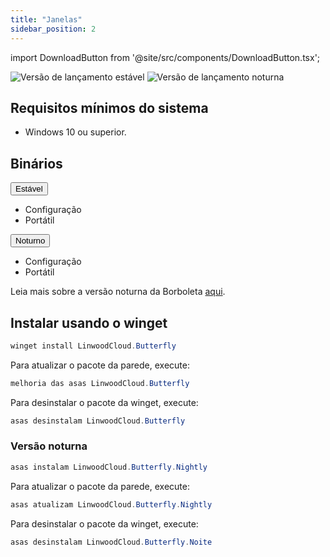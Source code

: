 ```yaml
---
title: "Janelas"
sidebar_position: 2
---
```


import DownloadButton from '@site/src/components/DownloadButton.tsx';

![Versão de lançamento estável](https://img.shields.io/badge/dynamic/yaml?color=c4840d&label=Stable&query=%24.version&url=https%3A%2F%2Fraw.githubusercontent.com%2FLinwoodDev%2Fbutterfly%2Fstable%2Fapp%2Fpubspec.yaml&style=for-the-badge) ![Versão de lançamento noturna](https://img.shields.io/badge/dynamic/yaml?color=f7d28c&label=Nightly&query=%24.version&url=https%3A%2F%2Fraw.githubusercontent.com%2FLinwoodDev%2Fbutterfly%2Fnightly%2Fapp%2Fpubspec.yaml&style=for-the-badge)

## Requisitos mínimos do sistema

* Windows 10 ou superior.

## Binários

<div className="row margin-bottom--lg padding--sm">
<div className="dropdown dropdown--hoverable margin--sm">
  <button className="button button--outline button--info button--lg">Estável</button>
  <ul className="dropdown__menu">
    <li>
      <DownloadButton after="/downloads/post-windows" className="dropdown__link" href="https://github.com/LinwoodDev/butterfly/releases/download/stable/linwood-butterfly-windows-setup.exe">
        Configuração
      </DownloadButton>
    </li>
    <li>
      <DownloadButton after="/downloads/post-windows" className="dropdown__link" href="https://github.com/LinwoodDev/butterfly/releases/download/stable/linwood-butterfly-windows.zip">
        Portátil
      </DownloadButton>
    </li>
  </ul>
</div>
<div className="dropdown dropdown--hoverable margin--sm">
  <button className="button button--outline button--danger button--lg">Noturno</button>
  <ul className="dropdown__menu">
    <li>
      <DownloadButton after="/downloads/post-windows" className="dropdown__link" href="https://github.com/LinwoodDev/butterfly/releases/download/nightly/linwood-butterfly-windows-setup.exe">
        Configuração
      </DownloadButton>
    </li>
    <li>
      <DownloadButton after="/downloads/post-windows" className="dropdown__link" href="https://github.com/LinwoodDev/butterfly/releases/download/nightly/linwood-butterfly-windows.zip">
        Portátil
      </DownloadButton>
    </li>
  </ul>
</div>
</div>

Leia mais sobre a versão noturna da Borboleta [aqui](/nightly).

## Instalar usando o winget

```powershell
winget install LinwoodCloud.Butterfly
```

Para atualizar o pacote da parede, execute:

```powershell
melhoria das asas LinwoodCloud.Butterfly
```

Para desinstalar o pacote da winget, execute:

```powershell
asas desinstalam LinwoodCloud.Butterfly
```

### Versão noturna

```powershell
asas instalam LinwoodCloud.Butterfly.Nightly
```

Para atualizar o pacote da parede, execute:

```powershell
asas atualizam LinwoodCloud.Butterfly.Nightly
```

Para desinstalar o pacote da winget, execute:

```powershell
asas desinstalam LinwoodCloud.Butterfly.Noite
```
